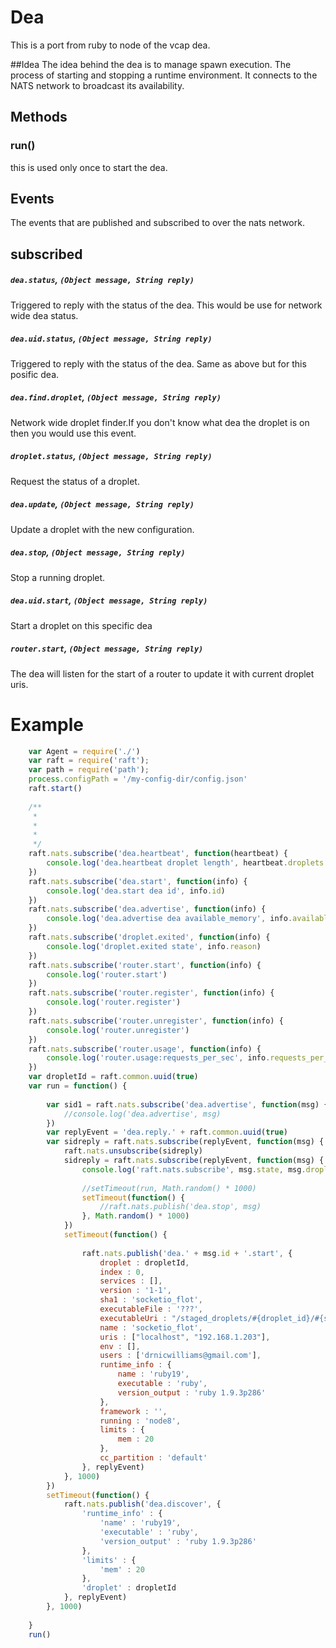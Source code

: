 Dea
===

This is a port from ruby to node of the vcap dea.

##Idea
The idea behind the dea is to manage spawn execution. The process of starting and stopping a runtime environment. It connects to the NATS network to broadcast its availability.

Methods
-------

### run()

this is used only once to start the dea.


Events
------

The events that are published and subscribed to over the nats network.


subscribed
--------
##### `dea.status`, `(Object message, String reply)`

Triggered to reply with the status of the dea. This would be use for network wide dea status.

##### `dea.uid.status`, `(Object message, String reply)`

Triggered to reply with the status of the dea. Same as above but for this posific dea.

##### `dea.find.droplet`, `(Object message, String reply)`

Network wide droplet finder.If you don't know what dea the droplet is on then you would use this event.

##### `droplet.status`, `(Object message, String reply)`

Request the status of a droplet.

##### `dea.update`, `(Object message, String reply)`

Update a droplet with the new configuration.

##### `dea.stop`, `(Object message, String reply)`

Stop a running droplet.

##### `dea.uid.start`, `(Object message, String reply)`

Start a droplet on this specific dea

##### `router.start`, `(Object message, String reply)`

The dea will listen for the start of a router to update it with current droplet uris.




Example
===

```js
	var Agent = require('./')
	var raft = require('raft');
	var path = require('path');
	process.configPath = '/my-config-dir/config.json'
	raft.start()
	
	/**
	 *
	 *
	 *
	 */
	raft.nats.subscribe('dea.heartbeat', function(heartbeat) {
		console.log('dea.heartbeat droplet length', heartbeat.droplets.length)
	})
	raft.nats.subscribe('dea.start', function(info) {
		console.log('dea.start dea id', info.id)
	})
	raft.nats.subscribe('dea.advertise', function(info) {
		console.log('dea.advertise dea available_memory', info.available_memory, ' id ', info.id)
	})
	raft.nats.subscribe('droplet.exited', function(info) {
		console.log('droplet.exited state', info.reason)
	})
	raft.nats.subscribe('router.start', function(info) {
		console.log('router.start')
	})
	raft.nats.subscribe('router.register', function(info) {
		console.log('router.register')
	})
	raft.nats.subscribe('router.unregister', function(info) {
		console.log('router.unregister')
	})
	raft.nats.subscribe('router.usage', function(info) {
		console.log('router.usage:requests_per_sec', info.requests_per_sec)
	})
	var dropletId = raft.common.uuid(true)
	var run = function() {
	
		var sid1 = raft.nats.subscribe('dea.advertise', function(msg) {
			//console.log('dea.advertise', msg)
		})
		var replyEvent = 'dea.reply.' + raft.common.uuid(true)
		var sidreply = raft.nats.subscribe(replyEvent, function(msg) {
			raft.nats.unsubscribe(sidreply)
			sidreply = raft.nats.subscribe(replyEvent, function(msg) {
				console.log('raft.nats.subscribe', msg.state, msg.droplet_id, dropletId)
	
				//setTimeout(run, Math.random() * 1000)
				setTimeout(function() {
					//raft.nats.publish('dea.stop', msg)
				}, Math.random() * 1000)
			})
			setTimeout(function() {
	
				raft.nats.publish('dea.' + msg.id + '.start', {
					droplet : dropletId,
					index : 0,
					services : [],
					version : '1-1',
					sha1 : 'socketio_flot',
					executableFile : '???',
					executableUri : "/staged_droplets/#{droplet_id}/#{sha1}",
					name : 'socketio_flot',
					uris : ["localhost", "192.168.1.203"],
					env : [],
					users : ['drnicwilliams@gmail.com'],
					runtime_info : {
						name : 'ruby19',
						executable : 'ruby',
						version_output : 'ruby 1.9.3p286'
					},
					framework : '',
					running : 'node8',
					limits : {
						mem : 20
					},
					cc_partition : 'default'
				}, replyEvent)
			}, 1000)
		})
		setTimeout(function() {
			raft.nats.publish('dea.discover', {
				'runtime_info' : {
					'name' : 'ruby19',
					'executable' : 'ruby',
					'version_output' : 'ruby 1.9.3p286'
				},
				'limits' : {
					'mem' : 20
				},
				'droplet' : dropletId
			}, replyEvent)
		}, 1000)
	
	}
	run()


```
